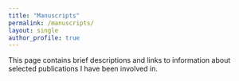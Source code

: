 ```yaml
---
title: "Manuscripts"
permalink: /manuscripts/
layout: single
author_profile: true
---
```


This page contains brief descriptions and links to information about selected publications I have been involved in.
